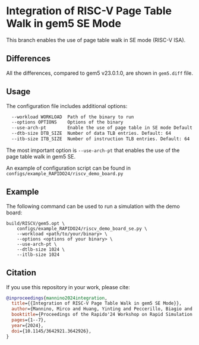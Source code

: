 # Integration of RISC-V Page Table Walk in gem5 SE Mode
This branch enables the use of page table walk in SE mode (RISC-V ISA).

## Differences
All the differences, compared to gem5 v23.0.1.0, are shown in ```gem5.diff``` file.

## Usage
The configuration file includes additional options:
```bash
  --workload WORKLOAD  Path of the binary to run
  --options OPTIONS    Options of the binary
  --use-arch-pt        Enable the use of page table in SE mode Default: False
  --dtb-size DTB_SIZE  Number of data TLB entries. Default: 64
  --itb-size ITB_SIZE  Number of instruction TLB entries. Default: 64
```
The most important option is ```--use-arch-pt``` that enables the use of the page table walk in gem5 SE.

An example of configuration script can be found in ```configs/example_RAPIDO24/riscv_demo_board.py```

## Example
The following command can be used to run a simulation with the demo board:
```
build/RISCV/gem5.opt \
    configs/example_RAPIDO24/riscv_demo_board_se.py \
    --workload <path/to/your/binary> \
    --options <options of your binary> \
    --use-arch-pt \
    --dtlb-size 1024 \
    --itlb-size 1024
```

## Citation

If you use this repository in your work, please cite:
```BibTeX
@inproceedings{mannino2024integration,
  title={{Integration of RISC-V Page Table Walk in gem5 SE Mode}},
  author={Mannino, Mirco and Huang, Yinting and Peccerillo, Biagio and Medaglini, Alessio and Bartolini, Sandro},
  booktitle={Proceedings of the Rapido'24 Workshop on Rapid Simulation and Performance Evaluation: Methods and Tools},
  pages={1--7},
  year={2024},
  doi={10.1145/3642921.3642926},
}
```
